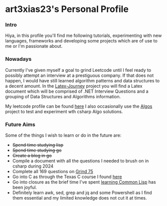 # art3xias23's Personal Profile

### Intro 

Hiya, in this profile you'll find me following tutorials, experimenting with new languages, frameworks and developing some projects which are of use to me or I'm passionate about.

### Nowadays
Currently I've given myself a goal to grind Leetcode until I feel ready to possibly attempt an interview at a prestiguous company. If that does not happen, I would have still learned algorithm patterns and data structures to a decent amount.
In the [Latex-Journey](https://github.com/art3xias23/latex-journey) project you will find a Latex document which will be comprised of .NET Interview Questions and a grouping of Data Structures and Algorithms information.

My leetcode profile can be found [here](https://leetcode.com/u/art3xias/)
I also occasionally use the [Algos](https://github.com/art3xias23/leetcode-algos) project to test and experiment wth csharp Algo solutions.

### Future Aims
Some of the things I wish to learn or do in the future are: 

- ~~Spend time studying lisp~~
- ~~Spend time studying go~~
- ~~Create a blog in go~~
- Compile a document with all the questions I needed to brush on in csharp during 2024
- Complete all 169 questions on [Grind 75](https://www.techinterviewhandbook.org/grind75)
- Go into C as through the Texas C course I found [here](https://www.edx.org/learn/embedded-systems/the-university-of-texas-at-austin-embedded-systems-shape-the-world-microcontroller-input-output)
- Go into closure as the brief time I've spent [learning Common Lisp](https://github.com/art3xias23/clisp-ltk-tutorials) has been joyful.
- Definitely learn awk, sed, grep and jq and some Powershell as I find them essential and my limited knowledge does not cut it at times.

